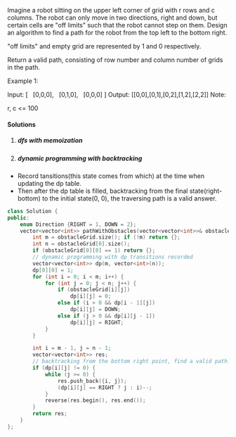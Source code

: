 Imagine a robot sitting on the upper left corner of grid with r rows and c columns. The robot can only move in two directions, right and down, but certain cells are "off limits" such that the robot cannot step on them. Design an algorithm to find a path for the robot from the top left to the bottom right.



"off limits" and empty grid are represented by 1 and 0 respectively.

Return a valid path, consisting of row number and column number of grids in the path.

Example 1:

Input:
[
  [0,0,0],
  [0,1,0],
  [0,0,0]
]
Output: [[0,0],[0,1],[0,2],[1,2],[2,2]]
Note:

r, c <= 100


####  Solutions

1. ##### dfs with memoization



2. ##### dynamic programming with backtracking

- Record tansitions(this state comes from which) at the time when updating the dp table.
- Then after the dp table is filled, backtracking from the final state(right-bottom) to the initial state(0, 0), the traversing path is a valid answer.

```c++
class Solution {
public:
    enum Direction {RIGHT = 1, DOWN = 2};
    vector<vector<int>> pathWithObstacles(vector<vector<int>>& obstacleGrid) {
        int m = obstacleGrid.size(); if (!m) return {};
        int n = obstacleGrid[0].size();
        if (obstacleGrid[0][0] == 1) return {};
        // dynamic programming with dp transitions recorded
        vector<vector<int>> dp(m, vector<int>(n));
        dp[0][0] = 1;
        for (int i = 0; i < m; i++) {
            for (int j = 0; j < n; j++) {
                if (obstacleGrid[i][j])
                    dp[i][j] = 0;
                else if (i > 0 && dp[i - 1][j])
                    dp[i][j] = DOWN;
                else if (j > 0 && dp[i][j - 1])
                    dp[i][j] = RIGHT;
            }
        }

        int i = m - 1, j = n - 1;
        vector<vector<int>> res;
        // backtracking from the bottom right point, find a valid path.
        if (dp[i][j] != 0) {
            while (j >= 0) {
                res.push_back({i, j});
                (dp[i][j] == RIGHT ? j : i)--;
            }
            reverse(res.begin(), res.end());
        }
        return res;
    }
};
```